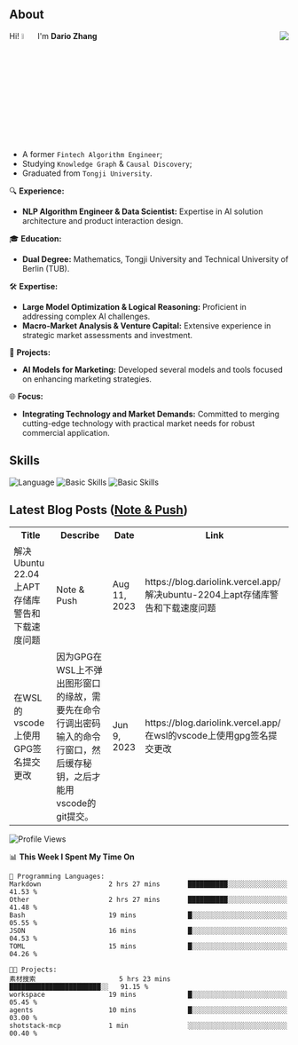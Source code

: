 ## About

<img align="right" src="https://github-readme-stats.vercel.app/api?username=dario-github&show_icons=true&bg_color=00000000&hide_title=true&hide_border=true&include_all_commits=true&count_private=true&theme=transparent" />

Hi! <img src="https://media.giphy.com/media/hvRJCLFzcasrR4ia7z/giphy.gif" width="5%"> I'm **Dario Zhang**

- A former `Fintech Algorithm Engineer`;
- Studying `Knowledge Graph` & `Causal Discovery`;
- Graduated from `Tongji University`.

🔍 **Experience:**
- **NLP Algorithm Engineer & Data Scientist:** Expertise in AI solution architecture and product interaction design.

🎓 **Education:**
- **Dual Degree:** Mathematics, Tongji University and Technical University of Berlin (TUB).

🛠️ **Expertise:**
- **Large Model Optimization & Logical Reasoning:** Proficient in addressing complex AI challenges.
- **Macro-Market Analysis & Venture Capital:** Extensive experience in strategic market assessments and investment.

🚀 **Projects:**
- **AI Models for Marketing:** Developed several models and tools focused on enhancing marketing strategies.

🌐 **Focus:**
- **Integrating Technology and Market Demands:** Committed to merging cutting-edge technology with practical market needs for robust commercial application.


## Skills

![Language](https://skillicons.dev/icons?i=py,matlab,pytorch,latex,regex,mysql,sqlite)
![Basic Skills](https://skillicons.dev/icons?i=bash,git,linux,md)
![Basic Skills](https://skillicons.dev/icons?i=vim,vscode,jupyterlab)

## Latest Blog Posts ([Note & Push](https://blog.dariolink.vercel.app/))

<table>
  <tr><th>Title</th><th>Describe</th><th>Date</th><th>Link</th></tr>
  <!-- BLOG-POST-LIST:START --><tr><td>解决Ubuntu 22.04上APT存储库警告和下载速度问题</td><td>Note &amp; Push</td><td>Aug 11, 2023</td><td>https://blog.dariolink.vercel.app/解决ubuntu-2204上apt存储库警告和下载速度问题</td></tr><tr><td>在WSL的vscode上使用GPG签名提交更改</td><td>因为GPG在WSL上不弹出图形窗口的缘故，需要先在命令行调出密码输入的命令行窗口，然后缓存秘钥，之后才能用vscode的git提交。</td><td>Jun 9, 2023</td><td>https://blog.dariolink.vercel.app/在wsl的vscode上使用gpg签名提交更改</td></tr><!-- BLOG-POST-LIST:END -->
</table>

<!--START_SECTION:waka-->
![Profile Views](http://img.shields.io/badge/Profile%20Views-0-blue)

📊 **This Week I Spent My Time On** 

```text
💬 Programming Languages: 
Markdown                 2 hrs 27 mins       ██████████░░░░░░░░░░░░░░░   41.53 % 
Other                    2 hrs 27 mins       ██████████░░░░░░░░░░░░░░░   41.48 % 
Bash                     19 mins             █░░░░░░░░░░░░░░░░░░░░░░░░   05.55 % 
JSON                     16 mins             █░░░░░░░░░░░░░░░░░░░░░░░░   04.53 % 
TOML                     15 mins             █░░░░░░░░░░░░░░░░░░░░░░░░   04.26 % 

🐱‍💻 Projects: 
素材搜索                     5 hrs 23 mins       ███████████████████████░░   91.15 % 
workspace                19 mins             █░░░░░░░░░░░░░░░░░░░░░░░░   05.45 % 
agents                   10 mins             █░░░░░░░░░░░░░░░░░░░░░░░░   03.00 % 
shotstack-mcp            1 min               ░░░░░░░░░░░░░░░░░░░░░░░░░   00.40 % 
```


<!--END_SECTION:waka-->
